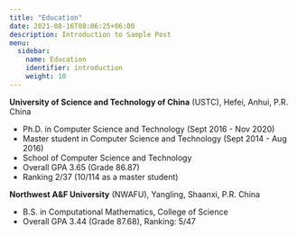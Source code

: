 ```yaml
---
title: "Education"
date: 2021-08-16T08:06:25+06:00
description: Introduction to Sample Post
menu:
  sidebar:
    name: Education
    identifier: introduction
    weight: 10
---
```


<!--
Greeting! This is an introduction post. This post tests the followings:

- Hero image is in the same directory as the post.
- This post should be at top of the sidebar.
- Post author should be the same as specified in `author.yaml` file.
-->


**University of Science and Technology of China** (USTC), Hefei, Anhui, P.R. China

- Ph.D. in Computer Science and Technology (Sept 2016 - Nov 2020)
- Master student in Computer Science and Technology (Sept 2014 - Aug 2016)
- School of Computer Science and Technology
- Overall GPA 3.65 (Grade 86.87)
- Ranking 2/37 (10/114 as a master student)
<!--
- Overall GPA 3.65 (Grade 86.87), Ranking 2/37 (10/114 as a master student)
-->

<!--
**Texas A&M University**, College Station, TX, United States

- Visiting Research Student (Nov 2018 - Apr 2019)
- Data Analytics at Texas A&M (DATA) Lab
- Department of Computer Science and Engineering
- Research on utilizing ensemble learning in neural architecture search
-->

**Northwest A&F University** (NWAFU), Yangling, Shaanxi, P.R. China

- B.S. in Computational Mathematics, College of Science
- Overall GPA 3.44 (Grade 87.68), Ranking: 5/47
